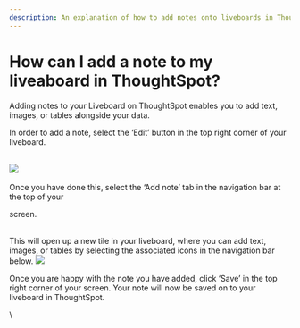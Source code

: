 ```yaml
---
description: An explanation of how to add notes onto liveboards in ThoughtSpot.
---
```


# How can I add a note to my liveaboard in ThoughtSpot?

Adding notes to your Liveboard on ThoughtSpot enables you to add text, images, or tables alongside your data.&#x20;



In order to add a note, select the ‘Edit’ button in the top right corner of your liveboard.&#x20;

\
![](https://lh7-us.googleusercontent.com/SAZiFrxjWYya5pUhosf8n3M0Y93VUBGY0KK6MI-kjXKby7FOyVjwK-mfQKM9XD\_BbY48IUbgBKv4ol9ZDv8UKHRfT8tyqsa-lYzYybIO0g1IiUVO85y19dxdnxfxlntOWlL4sIt8UmX31IORsWogTqE)\
\
Once you have done this, select the ‘Add note’ tab in the navigation bar at the top of your&#x20;

<img src="https://lh7-us.googleusercontent.com/14A6chFrm0nXNOgpBLihtYrxe_hbLsQPc8rf8ZSqSVWpQTdhotLedoH4OuRE-9jlbQOeR9CW8-vMmWu_wQiYlVbDIdu-R19fmzXvUUw7M1UdM8fvxShp8PkKiorOe8VuWivT2sjdMooXWfy5g5uPQdk" alt="" data-size="original">screen.&#x20;

\
This will open up a new tile in your liveboard, where you can add text, images, or tables by selecting the associated icons in the navigation bar below. ![](https://lh7-us.googleusercontent.com/js\_yC0Rtng2xD30KYk15b3StR\_QlornYr38Pb--twbGHg1eP4YphAQvzJgIDLP0EbMGswrkG\_KOHT\_m\_Qw\_6uyFCur4NVbSOCmGdIj1kJGO95pT2kLo5t-i0\_OGo4\_f8MvaYbVHmg3pUFXpnbBmCLd4)

Once you are happy with the note you have added, click ‘Save’ in the top right corner of your screen. Your note will now be saved on to your liveboard in ThoughtSpot.

\
